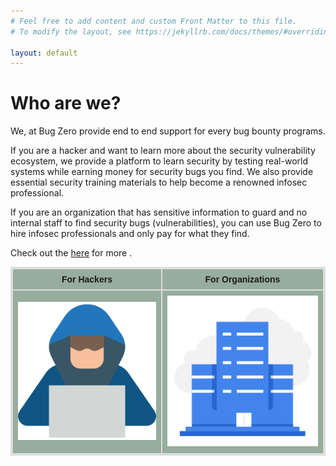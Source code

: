 ```yaml
---
# Feel free to add content and custom Front Matter to this file.
# To modify the layout, see https://jekyllrb.com/docs/themes/#overriding-theme-defaults

layout: default
---
```

<style>
table {
  font-family: arial, sans-serif;
  border-collapse: collapse;
  width: 100%;
  border: 2px solid #dddddd;
}

td, th {
  border: 2px solid #dddddd;
  text-align: left;
  padding: 8px;
  background-color: #97ad9d;
}

tr:nth-child(even) {
  background-color: #97ad9d;
}
</style>

<h1>Who are we?</h1>

We, at Bug Zero provide end to end support for every bug bounty programs.

If you are a hacker and want to learn more about the security vulnerability ecosystem, we provide 
a platform to learn security by testing real-world systems while earning money for 
security bugs you find. We also provide essential security training materials to help 
become a renowned infosec professional.

If you are an organization that has sensitive information to guard and no internal 
staff to find security bugs (vulnerabilities), you can use Bug Zero to hire infosec 
professionals and only pay for what they find.


Check out the [here][jekyll-docs] for more .

[jekyll-docs]: http://127.0.0.1:4000/jekyll/update/2019/12/30/welcome-to-jekyll.html

<table><tr>
<th><center>For Hackers</center></th>
<th><center>For Organizations</center></th>
</tr>
<tr>
<td><a href="http://127.0.0.1:4000/about1/"><img src="assets/image_hack.png" alt="hacker" width="400"/></a></td>
<td><a href="http://127.0.0.1:4000/about1/"><img src="assets/image.png" alt="company" width="400"/></a></td>
</tr></table>

